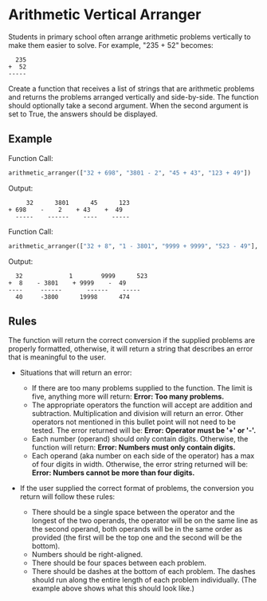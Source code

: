 # Arithmetic Vertical Arranger

Students in primary school often arrange arithmetic problems vertically to make them easier to solve. For example, "235 + 52" becomes:
```
  235
+  52
-----
```

Create a function that receives a list of strings that are arithmetic problems and returns the problems arranged vertically and side-by-side. The function should optionally take a second argument. When the second argument is set to True, the answers should be displayed.

## Example

Function Call:
```python
arithmetic_arranger(["32 + 698", "3801 - 2", "45 + 43", "123 + 49"])
```
Output:
```
     32      3801      45      123
+ 698    -    2    + 43    +  49
  -----    ------    ----    -----
```

Function Call:
```python
arithmetic_arranger(["32 + 8", "1 - 3801", "9999 + 9999", "523 - 49"], True)
```
Output:
```
  32             1        9999      523
+  8    - 3801    + 9999    -  49
----     ------       ------    -----
  40     -3800      19998      474
```

## Rules

The function will return the correct conversion if the supplied problems are properly formatted, otherwise, it will return a string that describes an error that is meaningful to the user.

* Situations that will return an error:
    * If there are too many problems supplied to the function. The limit is five, anything more will return: **Error: Too many problems.**
    * The appropriate operators the function will accept are addition and subtraction. Multiplication and division will return an error. Other operators not mentioned in this bullet point will not need to be tested. The error returned will be: **Error: Operator must be '+' or '-'.**
    * Each number (operand) should only contain digits. Otherwise, the function will return: **Error: Numbers must only contain digits.**
    * Each operand (aka number on each side of the operator) has a max of four digits in width. Otherwise, the error string returned will be: **Error: Numbers cannot be more than four digits.**

* If the user supplied the correct format of problems, the conversion you return will follow these rules:
    * There should be a single space between the operator and the longest of the two operands, the operator will be on the same line as the second operand, both operands will be in the same order as provided (the first will be the top one and the second will be the bottom).
    * Numbers should be right-aligned.
    * There should be four spaces between each problem.
    * There should be dashes at the bottom of each problem. The dashes should run along the entire length of each problem individually. (The example above shows what this should look like.)
